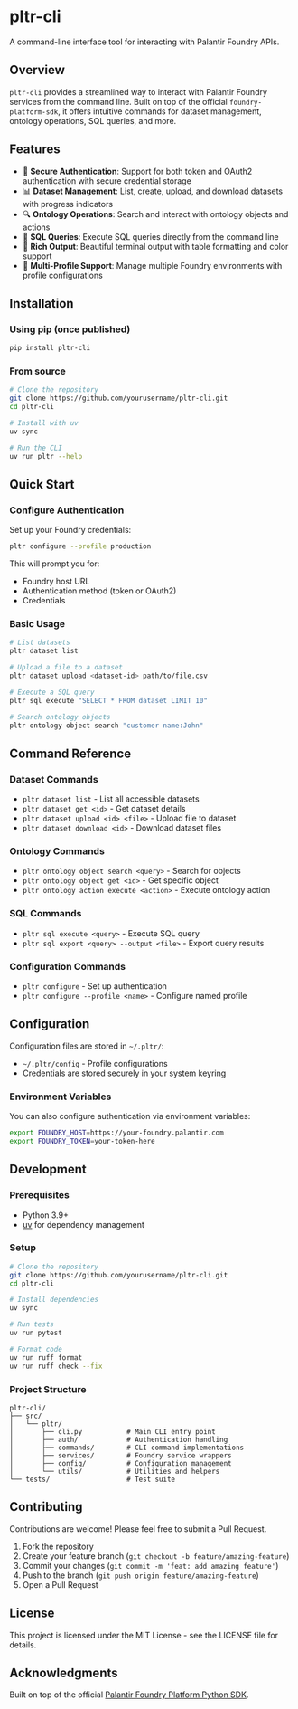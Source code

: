 # pltr-cli

A command-line interface tool for interacting with Palantir Foundry APIs.

## Overview

`pltr-cli` provides a streamlined way to interact with Palantir Foundry services from the command line. Built on top of the official `foundry-platform-sdk`, it offers intuitive commands for dataset management, ontology operations, SQL queries, and more.

## Features

- 🔐 **Secure Authentication**: Support for both token and OAuth2 authentication with secure credential storage
- 📊 **Dataset Management**: List, create, upload, and download datasets with progress indicators
- 🔍 **Ontology Operations**: Search and interact with ontology objects and actions
- 📝 **SQL Queries**: Execute SQL queries directly from the command line
- 🎨 **Rich Output**: Beautiful terminal output with table formatting and color support
- 👤 **Multi-Profile Support**: Manage multiple Foundry environments with profile configurations

## Installation

### Using pip (once published)

```bash
pip install pltr-cli
```

### From source

```bash
# Clone the repository
git clone https://github.com/yourusername/pltr-cli.git
cd pltr-cli

# Install with uv
uv sync

# Run the CLI
uv run pltr --help
```

## Quick Start

### Configure Authentication

Set up your Foundry credentials:

```bash
pltr configure --profile production
```

This will prompt you for:
- Foundry host URL
- Authentication method (token or OAuth2)
- Credentials

### Basic Usage

```bash
# List datasets
pltr dataset list

# Upload a file to a dataset
pltr dataset upload <dataset-id> path/to/file.csv

# Execute a SQL query
pltr sql execute "SELECT * FROM dataset LIMIT 10"

# Search ontology objects
pltr ontology object search "customer name:John"
```

## Command Reference

### Dataset Commands

- `pltr dataset list` - List all accessible datasets
- `pltr dataset get <id>` - Get dataset details
- `pltr dataset upload <id> <file>` - Upload file to dataset
- `pltr dataset download <id>` - Download dataset files

### Ontology Commands

- `pltr ontology object search <query>` - Search for objects
- `pltr ontology object get <id>` - Get specific object
- `pltr ontology action execute <action>` - Execute ontology action

### SQL Commands

- `pltr sql execute <query>` - Execute SQL query
- `pltr sql export <query> --output <file>` - Export query results

### Configuration Commands

- `pltr configure` - Set up authentication
- `pltr configure --profile <name>` - Configure named profile

## Configuration

Configuration files are stored in `~/.pltr/`:
- `~/.pltr/config` - Profile configurations
- Credentials are stored securely in your system keyring

### Environment Variables

You can also configure authentication via environment variables:

```bash
export FOUNDRY_HOST=https://your-foundry.palantir.com
export FOUNDRY_TOKEN=your-token-here
```

## Development

### Prerequisites

- Python 3.9+
- [uv](https://github.com/astral-sh/uv) for dependency management

### Setup

```bash
# Clone the repository
git clone https://github.com/yourusername/pltr-cli.git
cd pltr-cli

# Install dependencies
uv sync

# Run tests
uv run pytest

# Format code
uv run ruff format
uv run ruff check --fix
```

### Project Structure

```
pltr-cli/
├── src/
│   └── pltr/
│       ├── cli.py           # Main CLI entry point
│       ├── auth/            # Authentication handling
│       ├── commands/        # CLI command implementations
│       ├── services/        # Foundry service wrappers
│       ├── config/          # Configuration management
│       └── utils/           # Utilities and helpers
└── tests/                   # Test suite
```

## Contributing

Contributions are welcome! Please feel free to submit a Pull Request.

1. Fork the repository
2. Create your feature branch (`git checkout -b feature/amazing-feature`)
3. Commit your changes (`git commit -m 'feat: add amazing feature'`)
4. Push to the branch (`git push origin feature/amazing-feature`)
5. Open a Pull Request

## License

This project is licensed under the MIT License - see the LICENSE file for details.

## Acknowledgments

Built on top of the official [Palantir Foundry Platform Python SDK](https://github.com/palantir/foundry-platform-python).